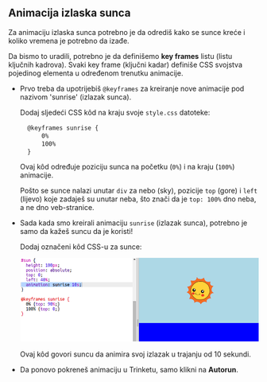 ## Animacija izlaska sunca

Za animaciju izlaska sunca potrebno je da odrediš kako se sunce kreće i koliko vremena je potrebno da izađe.

Da bismo to uradili, potrebno je da definišemo **key frames** listu (listu ključnih kadrova). Svaki key frame (ključni kadar) definiše CSS svojstva pojedinog elementa u određenom trenutku animacije.

+ Prvo treba da upotrijebiš `@keyframes` za kreiranje nove animacije pod nazivom 'sunrise' (izlazak sunca).
    
    Dodaj sljedeći CSS kôd na kraju svoje `style.css` datoteke:
    
        @keyframes sunrise {
            0%
            100%
        }
        
    
    Ovaj kôd određuje poziciju sunca na početku (`0%`) i na kraju (`100%`) animacije.
    
    Pošto se sunce nalazi unutar `div` za nebo (sky), pozicije `top` (gore) i `left` (lijevo) koje zadaješ su unutar neba, što znači da je `top: 100%` dno neba, a ne dno veb-stranice. 

+ Sada kada smo kreirali animaciju `sunrise` (izlazak sunca), potrebno je samo da kažeš suncu da je koristi!
    
    Dodaj označeni kôd CSS-u za sunce:
    
    ![screenshot](images/sunrise-sunrise.png)
    
    Ovaj kôd govori suncu da animira svoj izlazak u trajanju od 10 sekundi.

+ Da ponovo pokreneš animaciju u Trinketu, samo klikni na **Autorun**.